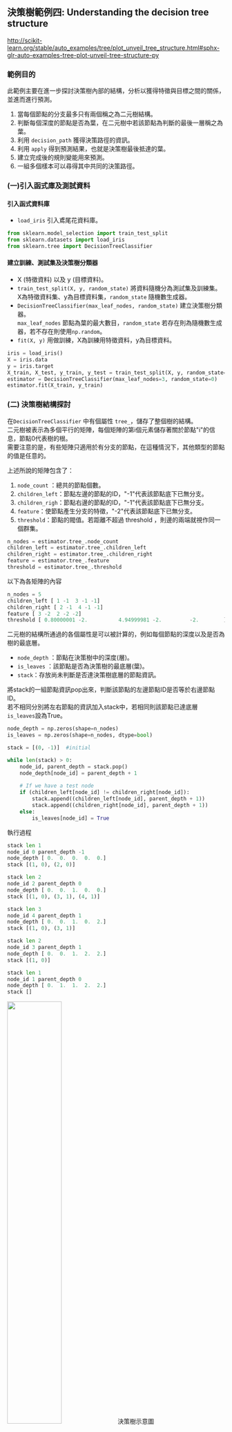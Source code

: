
## 決策樹範例四: Understanding the decision tree structure
http://scikit-learn.org/stable/auto_examples/tree/plot_unveil_tree_structure.html#sphx-glr-auto-examples-tree-plot-unveil-tree-structure-py

### 範例目的
此範例主要在進一步探討決策樹內部的結構，分析以獲得特徵與目標之間的關係，並進而進行預測。<br />
1. 當每個節點的分支最多只有兩個稱之為二元樹結構。<br />
2. 判斷每個深度的節點是否為葉，在二元樹中若該節點為判斷的最後一層稱之為葉。<br />
3. 利用 `decision_path` 獲得決策路徑的資訊。<br />
4. 利用 `apply` 得到預測結果，也就是決策樹最後抵達的葉。<br />
5. 建立完成後的規則變能用來預測。<br />
6. 一組多個樣本可以尋得其中共同的決策路徑。<br />

### (一)引入函式庫及測試資料
#### 引入函式資料庫
* `load_iris` 引入鳶尾花資料庫。<br />

```python
from sklearn.model_selection import train_test_split 
from sklearn.datasets import load_iris
from sklearn.tree import DecisionTreeClassifier
```

#### 建立訓練、測試集及決策樹分類器
* X (特徵資料) 以及 y (目標資料)。<br />
* `train_test_split(X, y, random_state)` 將資料隨機分為測試集及訓練集。<br />
  X為特徵資料集、y為目標資料集，`random_state` 隨機數生成器。<br />
* `DecisionTreeClassifier(max_leaf_nodes, random_state)` 建立決策樹分類器。<br />
  `max_leaf_nodes` 節點為葉的最大數目，`random_state` 若存在則為隨機數生成器，若不存在則使用`np.random`。<br />
* `fit(X, y)` 用做訓練，X為訓練用特徵資料，y為目標資料。<br />

```python
iris = load_iris()
X = iris.data
y = iris.target
X_train, X_test, y_train, y_test = train_test_split(X, y, random_state=0)
estimator = DecisionTreeClassifier(max_leaf_nodes=3, random_state=0)
estimator.fit(X_train, y_train)
```


### (二) 決策樹結構探討
在`DecisionTreeClassifier` 中有個屬性 `tree_`，儲存了整個樹的結構。<br />
二元樹被表示為多個平行的矩陣，每個矩陣的第i個元素儲存著關於節點"i"的信息，節點0代表樹的根。<br />
需要注意的是，有些矩陣只適用於有分支的節點，在這種情況下，其他類型的節點的值是任意的。<br />

上述所說的矩陣包含了：
1. `node_count` ：總共的節點個數。<br />
2. `children_left`：節點左邊的節點的ID，"-1"代表該節點底下已無分支。<br />
3. `children_righ`：節點右邊的節點的ID，"-1"代表該節點底下已無分支。<br />
4. `feature`：使節點產生分支的特徵，"-2"代表該節點底下已無分支。<br />
5. `threshold`：節點的閥值。若距離不超過 threshold ，則邊的兩端就視作同一個群集。

```python
n_nodes = estimator.tree_.node_count
children_left = estimator.tree_.children_left
children_right = estimator.tree_.children_right
feature = estimator.tree_.feature
threshold = estimator.tree_.threshold
```
以下為各矩陣的內容

```python
n_nodes = 5
children_left [ 1 -1  3 -1 -1]
children_right [ 2 -1  4 -1 -1]
feature [ 3 -2  2 -2 -2]
threshold [ 0.80000001 -2.          4.94999981 -2.         -2.        ]
```

二元樹的結構所通過的各個屬性是可以被計算的，例如每個節點的深度以及是否為樹的最底層。<br />
* `node_depth` ：節點在決策樹中的深度(層)。<br />
* `is_leaves` ：該節點是否為決策樹的最底層(葉)。<br />
* `stack`：存放尚未判斷是否達決策樹底層的節點資訊。<br />

將stack的一組節點資訊pop出來，判斷該節點的左邊節點ID是否等於右邊節點ID。<br />
若不相同分別將左右節點的資訊加入stack中，若相同則該節點已達底層`is_leaves`設為True。<br />


```python
node_depth = np.zeros(shape=n_nodes)
is_leaves = np.zeros(shape=n_nodes, dtype=bool) 

stack = [(0, -1)]  #initial

while len(stack) > 0:
    node_id, parent_depth = stack.pop()
    node_depth[node_id] = parent_depth + 1
    
    # If we have a test node
    if (children_left[node_id] != children_right[node_id]):
        stack.append((children_left[node_id], parent_depth + 1))
        stack.append((children_right[node_id], parent_depth + 1))
    else:
        is_leaves[node_id] = True
```

執行過程

```python
stack len 1
node_id 0 parent_depth -1
node_depth [ 0.  0.  0.  0.  0.]
stack [(1, 0), (2, 0)]

stack len 2
node_id 2 parent_depth 0
node_depth [ 0.  0.  1.  0.  0.]
stack [(1, 0), (3, 1), (4, 1)]

stack len 3
node_id 4 parent_depth 1
node_depth [ 0.  0.  1.  0.  2.]
stack [(1, 0), (3, 1)]

stack len 2
node_id 3 parent_depth 1
node_depth [ 0.  0.  1.  2.  2.]
stack [(1, 0)]

stack len 1
node_id 1 parent_depth 0
node_depth [ 0.  1.  1.  2.  2.]
stack []

```

<img src="./image/Understanding the decision tree structure.png\" width="50%" height="50%"> 
決策樹示意圖



下面這個部分是以程式的方式印出決策樹結構，這個決策樹共有5個節點。<br />
若遇到的是test node則用閥值決定該往哪個節點前進，直到走到葉為止。<br />

```python
print("The binary tree structure has %s nodes and has "
      "the following tree structure:"
      % n_nodes)
for i in range(n_nodes):
    if is_leaves[i]:
        print("%snode=%s leaf node." % (node_depth[i] * "\t", i)) #"\t"縮排
    else:
        print("%snode=%s test node: go to node %s if X[:, %s] <= %s else to "
              "node %s."
              % (node_depth[i] * "\t",
                 i,
                 children_left[i],
                 feature[i],
                 threshold[i],
                 children_right[i],
                 ))
```

執行結果

```python
The binary tree structure has 5 nodes and has the following tree structure:
node=0 test node: go to node 1 if X[:, 3] <= 0.800000011921 else to node 2.
	node=1 leaf node.
	node=2 test node: go to node 3 if X[:, 2] <= 4.94999980927 else to node 4.
		node=3 leaf node.
		node=4 leaf node.
```

接下來要來探索每個樣本的決策路徑，利用`decision_path`方法可以讓我們得到這些資訊，`apply`存放所有sample最後抵達哪個葉。<br />
以第0筆樣本當作範例，`indices`存放每個樣本經過的節點，`indptr`存放每個樣本存放節點的位置，`node_index`中存放了第0筆樣本所經過的節點ID。<br />

```python
node_indicator = estimator.decision_path(X_test)

# Similarly, we can also have the leaves ids reached by each sample.

leave_id = estimator.apply(X_test)

# Now, it's possible to get the tests that were used to predict a sample or
# a group of samples. First, let's make it for the sample.

sample_id = 0
node_index = node_indicator.indices[node_indicator.indptr[sample_id]:
                                    node_indicator.indptr[sample_id + 1]]
print('node_index', node_index)
print('Rules used to predict sample %s: ' % sample_id)
for node_id in node_index:
    if leave_id[sample_id] != node_id:
        continue

    if (X_test[sample_id, feature[node_id]] <= threshold[node_id]):
        threshold_sign = "<="
    else:
        threshold_sign = ">"

    print("decision id node %s : (X[%s, %s] (= %s) %s %s)"
          % (node_id,
             sample_id,
             feature[node_id],
             X_test[i, feature[node_id]],
             threshold_sign,
             threshold[node_id]))

```

執行結果

```python
node_index [0 2 4]
Rules used to predict sample 0: 
decision id node 4 : (X[0, -2] (= 1.5) > -2.0)
```

接下來是探討多個樣本，是否有經過相同的節點。<br />
以樣本0、1當作範例，`node_indicator.toarray()`存放多個矩陣0代表沒有經過該節點，1代表經過該節點。`common_nodes`中存放true與false，若同一個節點相加的值等於輸入樣本的各樹，則代表該節點都有被經過。


```python
# For a group of samples, we have the following common node.
sample_ids = [0, 1]
common_nodes = (node_indicator.toarray()[sample_ids].sum(axis=0) ==
                len(sample_ids))

print('node_indicator',node_indicator.toarray()[sample_ids])
print('common_nodes',common_nodes)

common_node_id = np.arange(n_nodes)[common_nodes]
print('common_node_id',common_node_id)


print("\nThe following samples %s share the node %s in the tree"
      % (sample_ids, common_node_id))
print("It is %s %% of all nodes." % (100 * len(common_node_id) / n_nodes,))
```

執行結果

```python
node_indicator [[1 0 1 0 1]
 [1 0 1 1 0]]
common_nodes [ True False  True False False]
common_node_id [0 2]

The following samples [0, 1] share the node [0 2] in the tree
It is 40.0 % of all nodes.
```

### (三)完整程式碼

```python
import numpy as np

from sklearn.model_selection import train_test_split
from sklearn.datasets import load_iris
from sklearn.tree import DecisionTreeClassifier

iris = load_iris()
X = iris.data
y = iris.target
X_train, X_test, y_train, y_test = train_test_split(X, y, random_state=0)

estimator = DecisionTreeClassifier(max_leaf_nodes=3, random_state=0)
estimator.fit(X_train, y_train)

# The decision estimator has an attribute called tree_  which stores the entire
# tree structure and allows access to low level attributes. The binary tree
# tree_ is represented as a number of parallel arrays. The i-th element of each
# array holds information about the node `i`. Node 0 is the tree's root. NOTE:
# Some of the arrays only apply to either leaves or split nodes, resp. In this
# case the values of nodes of the other type are arbitrary!
#
# Among those arrays, we have:
#   - left_child, id of the left child of the node
#   - right_child, id of the right child of the node
#   - feature, feature used for splitting the node
#   - threshold, threshold value at the node
#

# Using those arrays, we can parse the tree structure:

n_nodes = estimator.tree_.node_count
children_left = estimator.tree_.children_left
children_right = estimator.tree_.children_right
feature = estimator.tree_.feature
threshold = estimator.tree_.threshold


# The tree structure can be traversed to compute various properties such
# as the depth of each node and whether or not it is a leaf.
node_depth = np.zeros(shape=n_nodes)
is_leaves = np.zeros(shape=n_nodes, dtype=bool)
stack = [(0, -1)]  # seed is the root node id and its parent depth
while len(stack) > 0:
    node_id, parent_depth = stack.pop()
    node_depth[node_id] = parent_depth + 1

    # If we have a test node
    if (children_left[node_id] != children_right[node_id]):
        stack.append((children_left[node_id], parent_depth + 1))
        stack.append((children_right[node_id], parent_depth + 1))
    else:
        is_leaves[node_id] = True

print("The binary tree structure has %s nodes and has "
      "the following tree structure:"
      % n_nodes)
for i in range(n_nodes):
    if is_leaves[i]:
        print("%snode=%s leaf node." % (node_depth[i] * "\t", i))
    else:
        print("%snode=%s test node: go to node %s if X[:, %s] <= %ss else to "
              "node %s."
              % (node_depth[i] * "\t",
                 i,
                 children_left[i],
                 feature[i],
                 threshold[i],
                 children_right[i],
                 ))
print()

# First let's retrieve the decision path of each sample. The decision_path
# method allows to retrieve the node indicator functions. A non zero element of
# indicator matrix at the position (i, j) indicates that the sample i goes
# through the node j.

node_indicator = estimator.decision_path(X_test)

# Similarly, we can also have the leaves ids reached by each sample.

leave_id = estimator.apply(X_test)

# Now, it's possible to get the tests that were used to predict a sample or
# a group of samples. First, let's make it for the sample.

sample_id = 0
node_index = node_indicator.indices[node_indicator.indptr[sample_id]:
                                    node_indicator.indptr[sample_id + 1]]

print('Rules used to predict sample %s: ' % sample_id)
for node_id in node_index:
    if leave_id[sample_id] != node_id:
        continue

    if (X_test[sample_id, feature[node_id]] <= threshold[node_id]):
        threshold_sign = "<="
    else:
        threshold_sign = ">"

    print("decision id node %s : (X[%s, %s] (= %s) %s %s)"
          % (node_id,
             sample_id,
             feature[node_id],
             X_test[i, feature[node_id]],
             threshold_sign,
             threshold[node_id]))

# For a group of samples, we have the following common node.
sample_ids = [0, 1]
common_nodes = (node_indicator.toarray()[sample_ids].sum(axis=0) ==
                len(sample_ids))

common_node_id = np.arange(n_nodes)[common_nodes]

print("\nThe following samples %s share the node %s in the tree"
      % (sample_ids, common_node_id))
print("It is %s %% of all nodes." % (100 * len(common_node_id) / n_nodes,))

```

